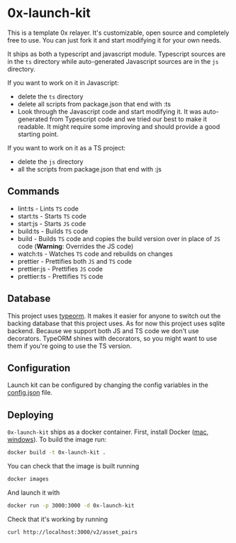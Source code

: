 # 0x-launch-kit

This is a template 0x relayer. It's customizable, open source and completely free to use. You can just fork it and start modifying it for your own needs.

It ships as both a typescript and javascript module. Typescript sources are in the `ts` directory while auto-generated Javascript sources are in the `js` directory.

If you want to work on it in Javascript:

-   delete the `ts` directory
-   delete all scripts from package.json that end with :ts
-   Look through the Javascript code and start modifying it. It was auto-generated from Typescript code and we tried our best to make it readable. It might require some improving and should provide a good starting point.

If you want to work on it as a TS project:

-   delete the `js` directory
-   all the scripts from package.json that end with :js

## Commands

-   lint:ts - Lints `TS` code
-   start:ts - Starts `TS` code
-   start:js - Starts `JS` code
-   build:ts - Builds `TS` code
-   build - Builds `TS` code and copies the build version over in place of `JS` code (**Warning**: Overrides the JS code)
-   watch:ts - Watches `TS` code and rebuilds on changes
-   prettier - Prettifies both `JS` and `TS` code
-   prettier:js - Prettifies `JS` code
-   prettier:ts - Prettifies `TS` code

## Database

This project uses [typeorm](https://github.com/typeorm/typeorm). It makes it easier for anyone to switch out the backing database that this project uses. As for now this project uses sqlite backend. Because we support both JS and TS code we don't use decorators. TypeORM shines with decorators, so you might want to use them if you're going to use the TS version.

## Configuration

Launch kit can be configured by changing the config variables in the [config.json](config.json) file.

## Deploying

`0x-launch-kit` ships as a docker container. First, install Docker ([mac](https://docs.docker.com/docker-for-mac/install/), [windows](https://docs.docker.com/docker-for-windows/install/)). To build the image run:

```sh
docker build -t 0x-launch-kit .
```

You can check that the image is built running

```sh
docker images
```

And launch it with

```sh
docker run -p 3000:3000 -d 0x-launch-kit
```

Check that it's working by running

```
curl http://localhost:3000/v2/asset_pairs
```
